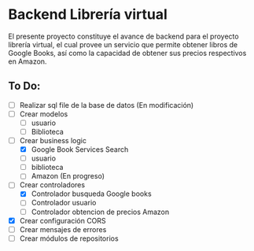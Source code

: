 # Backend Librería virtual
El presente proyecto constituye el avance de backend para el proyecto librería virtual, el cual provee un servicio que permite obtener libros de Google Books, así como la capacidad de obtener sus precios respectivos en Amazon.
## To Do:
- [ ] Realizar sql file de la base de datos (En modificación)
- [ ] Crear modelos
    - [ ] usuario
    - [ ] Biblioteca
- [ ] Crear business logic
    - [x] Google Book Services Search
    - [ ] usuario
    - [ ] biblioteca
    - [ ] Amazon (En progreso)
- [ ] Crear controladores
    - [x] Controlador busqueda Google books
    - [ ] Controlador usuario
    - [ ] Controlador obtencion de precios Amazon
- [x] Crear configuración CORS
- [ ] Crear mensajes de errores
- [ ] Crear módulos de repositorios
